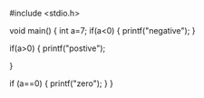 #include <stdio.h>

void main()
{
int a=7;
if(a<0)
{
    printf("negative");
}

if(a>0)
{
    printf("postive");
    
}

if (a==0)
    {
        printf("zero");
    }
}
